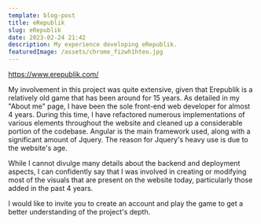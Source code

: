 ```yaml
---
template: blog-post
title: eRepublik
slug: eRepublik
date: 2023-02-24 21:42
description: My experience developing eRepublik.
featuredImage: /assets/chrome_fizwh1hteo.jpg
---
```

<https://www.erepublik.com/>

My involvement in this project was quite extensive, given that Erepublik is a relatively old game that has been around for 15 years. As detailed in my "About me" page, I have been the sole front-end web developer for almost 4 years. During this time, I have refactored numerous implementations of various elements throughout the website and cleaned up a considerable portion of the codebase. Angular is the main framework used, along with a significant amount of Jquery. The reason for Jquery's heavy use is due to the website's age.

While I cannot divulge many details about the backend and deployment aspects, I can confidently say that I was involved in creating or modifying most of the visuals that are present on the website today, particularly those added in the past 4 years.

I would like to invite you to create an account and play the game to get a better understanding of the project's depth.